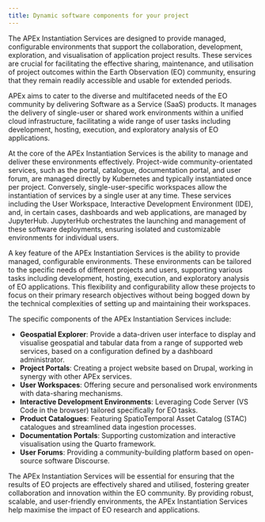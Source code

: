 ```yaml
---
title: Dynamic software components for your project
---
```


The APEx Instantiation Services are designed to provide managed, configurable environments that support the collaboration, development, exploration, and visualisation of application project results. These services are crucial for facilitating the effective sharing, maintenance, and utilisation of project outcomes within the Earth Observation (EO) community, ensuring that they remain readily accessible and usable for extended periods.

APEx aims to cater to the diverse and multifaceted needs of the EO community by delivering Software as a Service (SaaS) products. It manages the delivery of single-user or shared work environments within a unified cloud infrastructure, facilitating a wide range of user tasks including development, hosting, execution, and exploratory analysis of EO applications.

At the core of the APEx Instantiation Services is the ability to manage and deliver these environments effectively. Project-wide community-orientated services, such as the portal, catalogue, documentation portal, and user forum, are managed directly by Kubernetes and typically instantiated once per project. Conversely, single-user-specific workspaces allow the instantiation of services by a single user at any time. These services including the User Workspace, Interactive Development Environment (IDE), and, in certain cases, dashboards and web applications, are managed by JupyterHub. JupyterHub orchestrates the launching and management of these software deployments, ensuring isolated and customizable environments for individual users.

A key feature of the APEx Instantiation Services is the ability to provide managed, configurable environments. These environments can be tailored to the specific needs of different projects and users, supporting various tasks including development, hosting, execution, and exploratory analysis of EO applications. This flexibility and configurability allow these projects to focus on their primary research objectives without being bogged down by the technical complexities of setting up and maintaining their workspaces.

The specific components of the APEx Instantiation Services include:

* **Geospatial Explorer**: Provide a data-driven user interface to display and visualise geospatial and tabular data from a range of supported web services, based on a configuration defined by a dashboard administrator.
* **Project Portals**: Creating a project website based on Drupal, working in synergy with other APEx services.
* **User Workspaces**: Offering secure and personalised work environments with data-sharing mechanisms.
* **Interactive Development Environments**: Leveraging Code Server (VS Code in the browser) tailored specifically for EO tasks.
* **Product Catalogues**: Featuring SpatioTemporal Asset Catalog (STAC) catalogues and streamlined data ingestion processes.
* **Documentation Portals**: Supporting customization and interactive visualisation using the Quarto framework.
* **User Forums**: Providing a community-building platform based on open-source software Discourse.
  
The APEx Instantiation Services will be essential for ensuring that the results of EO projects are effectively shared and utilised, fostering greater collaboration and innovation within the EO community. By providing robust, scalable, and user-friendly environments, the APEx Instantiation Services help maximise the impact of EO research and applications.

